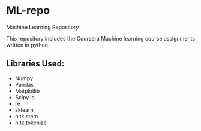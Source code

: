# ML-repo
Machine Learning Repository

This repository includes the Coursera Machine learning course assignments written in python. 

## Libraries Used:
* Numpy
* Pandas
* Matplotlib
* Scipy.io
* re
* sklearn
* nltk.stem
* nltk.tokenize

